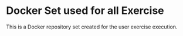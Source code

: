 # Docker Set used for all Exercise

This is a Docker repository set created for the user exercise execution.



